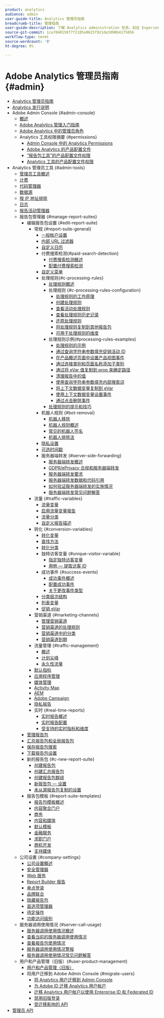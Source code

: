 ```yaml
---
product: analytics
audience: admin
user-guide-title: Analytics 管理员指南
breadcrumb-title: 管理指南
user-guide-description: 了解 Analytics administration 任务，如在 Experience Cloud Admin Console 中管理用户和产品、配置报告包等等。
source-git-commit: 1ca7040156f7f2105a9625f921de3d90b4175056
workflow-type: tm+mt
source-wordcount: '0'
ht-degree: 0%

---
```



# Adobe Analytics 管理员指南 {#admin}

+ [Analytics 管理员指南](home.md)
+ [Analytics 发行说明](https://experienceleague.adobe.com/docs/analytics/release-notes/latest.html?lang=zh-Hans)
+ Adobe Admin Console {#admin-console}
   + [概述](admin-console/home.md)
   + [Adobe Analytics 管理入门指南](admin-console/first-admin-guide.md)
   + [Adobe Analytics 中的管理员角色](admin-console/admin-roles-in-analytics.md)
   + Analytics 工具权限摘要 {#permissions}
      + [Admin Console 中的 Analytics Permissions](admin-console/permissions/summary-tables.md)
      + [Adobe Analytics 的产品配置文件](admin-console/permissions/product-profile.md)
      + [“报告包工具”的产品配置文件权限](admin-console/permissions/report-suite-tools.md)
      + [Analytics 工具的产品配置文件权限](admin-console/permissions/analytics-tools.md)
+ Analytics 管理员工具 {#admin-tools}
   + [管理员工具概述](admin/c-admin-tools.md)
   + [计费](admin/billing-admin.md)
   + [代码管理器](admin/code-manager-admin.md)
   + [数据源](admin/data-sources.md)
   + [按 IP 地址排除](admin/exclude-ip.md)
   + [日志](admin/logs.md)
   + [报告活动管理器](admin/reporting-activity.md)
   + 报告包管理器 {#manage-report-suites}
      + 编辑报告包设置 {#edit-report-suite}
         + 常规 {#report-suite-general}
            + [一般帐户设置](admin/c-manage-report-suites/c-edit-report-suites/general/general-acct-settings-admin.md)
            + [内部 URL 过滤器](admin/c-manage-report-suites/c-edit-report-suites/general/internal-url-filter-admin.md)
            + [自定义日历](admin/c-manage-report-suites/c-edit-report-suites/general/custom-calendar.md)
            + 付费搜索检测{#paid-search-detection}
               + [付费搜索检测概述](admin/c-manage-report-suites/c-edit-report-suites/general/paid-search-detection/paid-search-detection.md)
               + [配置付费搜索检测](admin/c-manage-report-suites/c-edit-report-suites/general/paid-search-detection/t-paid-search-detection.md)
            + [自定义菜单](admin/c-manage-report-suites/c-edit-report-suites/general/customize-menus.md)
            + 处理规则{#c-processing-rules}
               + [处理规则概述](admin/c-manage-report-suites/c-edit-report-suites/general/c-processing-rules/processing-rules.md)
               + 处理规则 {#c-processing-rules-configuration}
                  + [处理规则的工作原理](admin/c-manage-report-suites/c-edit-report-suites/general/c-processing-rules/c-processing-rules-configuration/processing-rules-about.md)
                  + [创建处理规则](admin/c-manage-report-suites/c-edit-report-suites/general/c-processing-rules/c-processing-rules-configuration/t-processing-rules.md)
                  + [查看活动处理规则](admin/c-manage-report-suites/c-edit-report-suites/general/c-processing-rules/c-processing-rules-configuration/t-processing-rules-view.md)
                  + [查看处理规则历史记录](admin/c-manage-report-suites/c-edit-report-suites/general/c-processing-rules/c-processing-rules-configuration/t-processing-rule-view-history.md)
                  + [还原处理规则](admin/c-manage-report-suites/c-edit-report-suites/general/c-processing-rules/c-processing-rules-configuration/t-processing-rules-restore.md)
                  + [将处理规则复制到其他报告包](admin/c-manage-report-suites/c-edit-report-suites/general/c-processing-rules/c-processing-rules-configuration/t-processing-rules-copy-to-rs.md)
                  + [可用于处理规则的维度](admin/c-manage-report-suites/c-edit-report-suites/general/c-processing-rules/processing-rule-dimensions.md)
               + 处理规则示例{#processing-rules-examples}
                  + [处理规则的示例](admin/c-manage-report-suites/c-edit-report-suites/general/c-processing-rules/processing-rules-examples/processing-rules-examples.md)
                  + [通过查询字符串参数填充促销活动 ID](admin/c-manage-report-suites/c-edit-report-suites/general/c-processing-rules/processing-rules-examples/processing-rules-populate-campaign-id.md)
                  + [在产品概述页面中设置产品视图事件](admin/c-manage-report-suites/c-edit-report-suites/general/c-processing-rules/processing-rules-examples/setting-the-product-view-event.md)
                  + [通过连接类别和页面名称添加子类别](admin/c-manage-report-suites/c-edit-report-suites/general/c-processing-rules/processing-rules-examples/subcategory-concatenating.md)
                  + [通过将 eVar 值复制到 prop 来确定路径](admin/c-manage-report-suites/c-edit-report-suites/general/c-processing-rules/processing-rules-examples/processing-rules-determining-path.md)
                  + [清理报告中的值](admin/c-manage-report-suites/c-edit-report-suites/general/c-processing-rules/processing-rules-examples/clean-up-values-in-a-report.md)
                  + [使用查询字符串参数填充内部搜索词](admin/c-manage-report-suites/c-edit-report-suites/general/c-processing-rules/processing-rules-examples/processing-rules-populating-internal-search.md)
                  + [将上下文数据变量复制到 eVar](admin/c-manage-report-suites/c-edit-report-suites/general/c-processing-rules/processing-rules-examples/processing-rules-copy-context-data.md)
                  + [使用上下文数据变量设置事件](admin/c-manage-report-suites/c-edit-report-suites/general/c-processing-rules/processing-rules-examples/processing-rules-copy-context-data-event.md)
                  + [通过点击删除事件](admin/c-manage-report-suites/c-edit-report-suites/general/c-processing-rules/processing-rules-examples/processing-rules-remove-event.md)
               + [处理规则的提示和技巧](admin/c-manage-report-suites/c-edit-report-suites/general/c-processing-rules/processing-rules-tips.md)
            + 机器人规则 {#bot-removal}
               + [机器人移除](admin/c-manage-report-suites/c-edit-report-suites/general/bot-removal/bot-removal.md)
               + [机器人规则概述](admin/c-manage-report-suites/c-edit-report-suites/general/bot-removal/bot-rules.md)
               + [常见的机器人签名](admin/c-manage-report-suites/c-edit-report-suites/general/bot-removal/bot-signatures.md)
               + [机器人排除法](admin/c-manage-report-suites/c-edit-report-suites/general/bot-removal/bot-exclusion-methods.md)
            + [隐私设置](admin/c-manage-report-suites/c-edit-report-suites/general/privacy-settings.md)
            + [可选时间戳](admin/c-manage-report-suites/c-edit-report-suites/general/timestamp-optional.md)
            + 服务器端转发 {#server-side-forwarding}
               + [服务器端转发概述](admin/c-manage-report-suites/c-edit-report-suites/general/c-server-side-forwarding/ssf.md)
               + [GDPR/ePrivacy 合规和服务器端转发](admin/c-manage-report-suites/c-edit-report-suites/general/c-server-side-forwarding/ssf-gdpr.md)
               + [服务器端转发要求](admin/c-manage-report-suites/c-edit-report-suites/general/c-server-side-forwarding/ssf-requirements.md)
               + [服务器端转发数据和代码引用](admin/c-manage-report-suites/c-edit-report-suites/general/c-server-side-forwarding/ssf-reference.md)
               + [如何验证服务器端转发的实施情况](admin/c-manage-report-suites/c-edit-report-suites/general/c-server-side-forwarding/ssf-verify.md)
               + [服务器端转发常见问题解答](admin/c-manage-report-suites/c-edit-report-suites/general/c-server-side-forwarding/ssf-faq.md)
         + 流量 {#traffic-variables}
            + [流量变量](admin/c-manage-report-suites/c-edit-report-suites/c-traffic-variables/traffic-var.md)
            + [启用流量变量报告](admin/c-manage-report-suites/c-edit-report-suites/c-traffic-variables/t-traffic-variable.md)
            + [流量分类](admin/c-manage-report-suites/c-edit-report-suites/c-traffic-variables/traffic-classifications.md)
            + [自定义报告描述](admin/c-manage-report-suites/c-edit-report-suites/c-traffic-variables/custom-desc-admin.md)
         + 转化 {#conversion-variables}
            + [转化变量](admin/c-manage-report-suites/c-edit-report-suites/conversion-var-admin/conversion-var-admin.md)
            + [查找方法](admin/c-manage-report-suites/c-edit-report-suites/conversion-var-admin/finding-methods.md)
            + [转化分类](admin/c-manage-report-suites/c-edit-report-suites/conversion-var-admin/conversion-classifications.md)
            + 独特访客变量 {#unique-visitor-variable}
               + [指定独特访客变量](admin/c-manage-report-suites/c-edit-report-suites/conversion-var-admin/unique-visitor-variable-admin/t-unique-visitor-variable.md)
               + [用例 — 提取访客 ID](admin/c-manage-report-suites/c-edit-report-suites/conversion-var-admin/unique-visitor-variable-admin/extract-visitorids-usecase.md)
            + 成功事件 {#success-events}
               + [成功事件概述](admin/c-manage-report-suites/c-edit-report-suites/conversion-var-admin/c-success-events/success-event.md)
               + [配置成功事件](admin/c-manage-report-suites/c-edit-report-suites/conversion-var-admin/c-success-events/t-success-events.md)
               + [关于更改事件类型](admin/c-manage-report-suites/c-edit-report-suites/conversion-var-admin/c-success-events/event-type.md)
            + [分类层次结构](admin/c-manage-report-suites/c-edit-report-suites/conversion-var-admin/classification-hierarchies.md)
            + [列表变量](admin/c-manage-report-suites/c-edit-report-suites/conversion-var-admin/list-var-admin.md)
            + [促销 eVar](admin/c-manage-report-suites/c-edit-report-suites/conversion-var-admin/merchandising-evars.md)
         + 营销渠道 {#marketing-channels}
            + [管理营销渠道](admin/c-manage-report-suites/c-edit-report-suites/marketing-channels/c-channels.md)
            + [营销渠道的处理规则](admin/c-manage-report-suites/c-edit-report-suites/marketing-channels/c-rules.md)
            + [营销渠道中的分类](admin/c-manage-report-suites/c-edit-report-suites/marketing-channels/classifications-mchannel.md)
            + [营销渠道到期](admin/c-manage-report-suites/c-edit-report-suites/marketing-channels/visitor-engagement.md)
         + 流量管理 {#traffic-management}
            + [概述](admin/c-manage-report-suites/c-edit-report-suites/c-traffic-management/traffic-management.md)
            + [计划尖峰](admin/c-manage-report-suites/c-edit-report-suites/c-traffic-management/t-traffic-schedule-spike.md)
            + [永久性流量](admin/c-manage-report-suites/c-edit-report-suites/c-traffic-management/t-traffic-permanent.md)
         + [默认指标](admin/c-manage-report-suites/c-edit-report-suites/default-metrics.md)
         + [应用程序管理](admin/c-manage-report-suites/c-edit-report-suites/mobile-management.md)
         + [媒体管理](admin/c-manage-report-suites/c-edit-report-suites/media-management.md)
         + [Activity Map](admin/c-manage-report-suites/c-edit-report-suites/activity-map.md)
         + [AEM](admin/c-manage-report-suites/c-edit-report-suites/adobe-experience-manager.md)
         + [Adobe Campaign](admin/c-manage-report-suites/c-edit-report-suites/adobe-campaign.md)
         + [隐私报告](admin/c-manage-report-suites/c-edit-report-suites/privacy-reporting.md)
         + 实时 {#real-time-reports}
            + [实时报告概述](admin/c-manage-report-suites/c-edit-report-suites/realtime/realtime.md)
            + [实时报告配置](admin/c-manage-report-suites/c-edit-report-suites/realtime/t-realtime-admin.md)
            + [受支持的实时指标和维度](admin/c-manage-report-suites/c-edit-report-suites/realtime/realtime-metrics.md)
      + [管理报告包](admin/c-manage-report-suites/report-suites-admin.md)
      + [汇总报告包和全局报告包](admin/c-manage-report-suites/rollup-report-suite.md)
      + [保存报告包搜索](admin/c-manage-report-suites/t-report-suite-saved-search.md)
      + [下载报告包设置](admin/c-manage-report-suites/t-download-rs-settings.md)
      + 新的报告包 {#c-new-report-suite}
         + [创建报告包](admin/c-manage-report-suites/c-new-report-suite/t-create-a-report-suite.md)
         + [创建汇总报告包](admin/c-manage-report-suites/c-new-report-suite/t-rollups.md)
         + [创建报告包群组](admin/c-manage-report-suites/c-new-report-suite/t-create-rs-group.md)
         + [新报告包 — 设置](admin/c-manage-report-suites/c-new-report-suite/new-report-suite.md)
         + [未从源报告包复制的设置](admin/c-manage-report-suites/c-new-report-suite/settings-not-copied-from-rs.md)
      + 报告包模板 {#report-suite-templates}
         + [报告包模板概述](admin/c-manage-report-suites/c-report-suite-templates/report-suite-templates.md)
         + [内容聚合门户](admin/c-manage-report-suites/c-report-suite-templates/aggregator-portal.md)
         + [商务](admin/c-manage-report-suites/c-report-suite-templates/commerce-admin.md)
         + [内容和媒体](admin/c-manage-report-suites/c-report-suite-templates/content-media.md)
         + [默认模板](admin/c-manage-report-suites/c-report-suite-templates/default-rs-template.md)
         + [金融服务](admin/c-manage-report-suites/c-report-suite-templates/financial-services.md)
         + [求职门户](admin/c-manage-report-suites/c-report-suite-templates/job-portal.md)
         + [商机开发](admin/c-manage-report-suites/c-report-suite-templates/lead-generation.md)
         + [支持媒体](admin/c-manage-report-suites/c-report-suite-templates/support-media.md)
   + 公司设置 {#company-settings}
      + [公司设置概述](admin/company/c-company-settings.md)
      + [安全管理器](admin/company/security-manager.md)
      + [Web 服务](admin/company/web-services-admin.md)
      + [Report Builder 报告](admin/company/report-builder-reports-admin.md)
      + [单点登录](admin/company/single-signon-admin.md)
      + [品牌联合](admin/company/co-branding-admin.md)
      + [隐藏报告包](admin/company/c-hide-report-suites.md)
      + [首选项管理器](admin/company/preferences-manager.md)
      + [待定操作](admin/company/pending-actions-admin.md)
      + [功能访问级别](admin/company/feature-access-levels.md)
   + 服务器调用使用情况 {#server-call-usage}
      + [服务器调用使用情况概述](admin/c-server-call-usage/overage-overview.md)
      + [查看当前的服务器调用使用情况](admin/c-server-call-usage/server-call-usage-dashboard.md)
      + [查看报告包使用情况](admin/c-server-call-usage/report-suite-usage.md)
      + [服务器调用使用情况警报](admin/c-server-call-usage/scu-alerts.md)
      + [服务器调用使用情况常见问题解答](admin/c-server-call-usage/overage-faq.md)
   + 用户和产品管理（旧版）{#user-product-management}
      + [用户和产品管理（旧版）](admin/user-management2/user-management.md)
      + 将用户迁移到 Adobe Admin Console {#migrate-users}
         + [将 Analytics 用户迁移到 Admin Console](admin/user-management2/user-migration/c-migration-tool.md)
         + [为 Adobe ID 迁移 Analytics 用户帐户](admin/user-management2/user-migration/t-migrate-users.md)
         + [迁移 Analytics 用户帐户以使用 Enterprise ID 和 Federated ID](admin/user-management2/user-migration/migrate-enterprise.md)
         + [禁用旧版登录](admin/user-management2/user-migration/t-disable-legacy-login.md)
         + [受迁移影响的 API](admin/user-management2/user-migration/developer.md)
+ [管理员 API](c-admin-api/c-admin-api.md)

